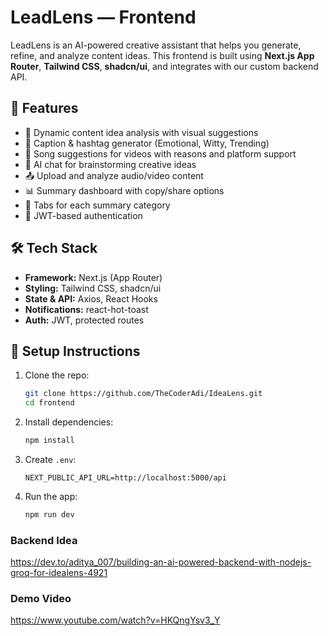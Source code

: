 # LeadLens — Frontend

LeadLens is an AI-powered creative assistant that helps you generate, refine, and analyze content ideas. This frontend is built using **Next.js App Router**, **Tailwind CSS**, **shadcn/ui**, and integrates with our custom backend API.

## 🚀 Features

- 🎨 Dynamic content idea analysis with visual suggestions
- 📝 Caption & hashtag generator (Emotional, Witty, Trending)
- 🎵 Song suggestions for videos with reasons and platform support
- 🧠 AI chat for brainstorming creative ideas
- 📤 Upload and analyze audio/video content
- 📊 Summary dashboard with copy/share options
- 🧩 Tabs for each summary category
- 🔐 JWT-based authentication

## 🛠️ Tech Stack

- **Framework:** Next.js (App Router)
- **Styling:** Tailwind CSS, shadcn/ui
- **State & API:** Axios, React Hooks
- **Notifications:** react-hot-toast
- **Auth:** JWT, protected routes

## 🧪 Setup Instructions

1. Clone the repo:

   ```bash
   git clone https://github.com/TheCoderAdi/IdeaLens.git
   cd frontend
   ```

2. Install dependencies:

   ```bash
   npm install
   ```

3. Create `.env`:

   ```
   NEXT_PUBLIC_API_URL=http://localhost:5000/api
   ```

4. Run the app:
   ```bash
   npm run dev
   ```

### Backend Idea
https://dev.to/aditya_007/building-an-ai-powered-backend-with-nodejs-groq-for-idealens-4921

### Demo Video
https://www.youtube.com/watch?v=HKQngYsv3_Y
